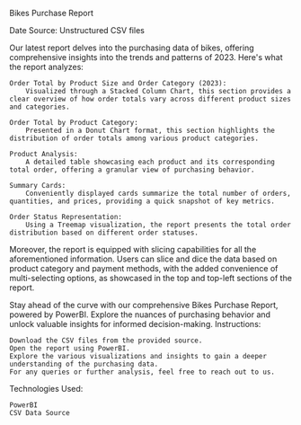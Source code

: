 Bikes Purchase Report

Date Source: Unstructured CSV files

Our latest report delves into the purchasing data of bikes, offering comprehensive insights into the trends and patterns of 2023. Here's what the report analyzes:

    Order Total by Product Size and Order Category (2023):
        Visualized through a Stacked Column Chart, this section provides a clear overview of how order totals vary across different product sizes and categories.

    Order Total by Product Category:
        Presented in a Donut Chart format, this section highlights the distribution of order totals among various product categories.

    Product Analysis:
        A detailed table showcasing each product and its corresponding total order, offering a granular view of purchasing behavior.

    Summary Cards:
        Conveniently displayed cards summarize the total number of orders, quantities, and prices, providing a quick snapshot of key metrics.

    Order Status Representation:
        Using a Treemap visualization, the report presents the total order distribution based on different order statuses.

Moreover, the report is equipped with slicing capabilities for all the aforementioned information. Users can slice and dice the data based on product category and payment methods, with the added convenience of multi-selecting options, as showcased in the top and top-left sections of the report.

Stay ahead of the curve with our comprehensive Bikes Purchase Report, powered by PowerBI. Explore the nuances of purchasing behavior and unlock valuable insights for informed decision-making.
Instructions:

    Download the CSV files from the provided source.
    Open the report using PowerBI.
    Explore the various visualizations and insights to gain a deeper understanding of the purchasing data.
    For any queries or further analysis, feel free to reach out to us.

Technologies Used:

    PowerBI
    CSV Data Source
